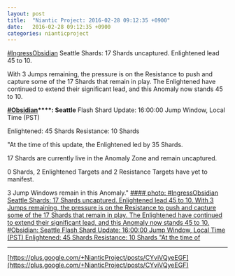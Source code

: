 ```yaml
---
layout: post
title:  "Niantic Project: 2016-02-28 09:12:35 +0900"
date:   2016-02-28 09:12:35 +0900
categories: nianticproject
---
```

[#IngressObsidian](https://plus.google.com/s/%23IngressObsidian "") Seattle Shards: 17 Shards uncaptured. Enlightened lead 45 to 10. 

With 3 Jumps remaining, the pressure is on the Resistance to push and capture some of the 17 Shards that remain in play. The Enlightened have continued to extend their significant lead, and this Anomaly now stands 45 to 10.

**[#Obsidian](https://plus.google.com/s/%23Obsidian "")****: Seattle**
Flash Shard Update: 16:00:00 Jump Window, Local Time (PST)

Enlightened: 45 Shards
Resistance: 10 Shards

"At the time of this update, the Enlightened led by 35 Shards.

17 Shards are currently live in the Anomaly Zone and remain uncaptured.

0 Shards, 2 Enlightened Targets and 2 Resistance Targets have yet to manifest.

3 Jump Windows remain in this Anomaly."
[#### photo: #IngressObsidian Seattle Shards: 17 Shards uncaptured. Enlightened lead 45 to 10.
With 3 Jumps remaining, the pressure is on the Resistance to push and capture some of the 17 Shards that remain in play. The Enlightened have continued to extend their significant lead, and this Anomaly now stands 45 to 10.
#Obsidian: Seattle
Flash Shard Update: 16:00:00 Jump Window, Local Time (PST)
Enlightened: 45 Shards
Resistance: 10 Shards
"At the time of](https://lh3.googleusercontent.com/-7gUQBkZjhfQ/VtI7b7CSKuI/AAAAAAAAi6Y/7F5GKfcj6Zo/w800-h600/sea06.jpg "")
- - -
[https://plus.google.com/+NianticProject/posts/CYviVQyeEGF](https://plus.google.com/+NianticProject/posts/CYviVQyeEGF)

